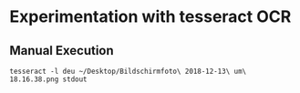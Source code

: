 # Experimentation with tesseract OCR

## Manual Execution
```
tesseract -l deu ~/Desktop/Bildschirmfoto\ 2018-12-13\ um\ 18.16.38.png stdout
```
